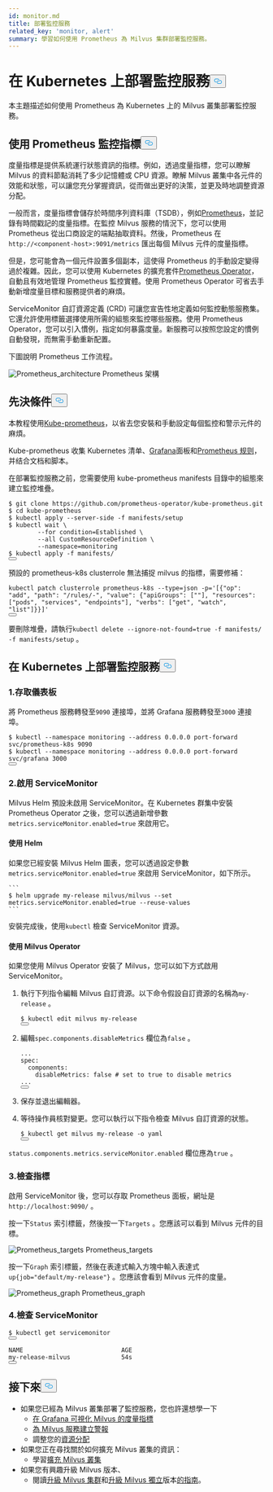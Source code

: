 ```yaml
---
id: monitor.md
title: 部署監控服務
related_key: 'monitor, alert'
summary: 學習如何使用 Prometheus 為 Milvus 集群部署監控服務。
---
```

<h1 id="Deploying-Monitoring-Services-on-Kubernetes" class="common-anchor-header">在 Kubernetes 上部署監控服務<button data-href="#Deploying-Monitoring-Services-on-Kubernetes" class="anchor-icon" translate="no">
      <svg translate="no"
        aria-hidden="true"
        focusable="false"
        height="20"
        version="1.1"
        viewBox="0 0 16 16"
        width="16"
      >
        <path
          fill="#0092E4"
          fill-rule="evenodd"
          d="M4 9h1v1H4c-1.5 0-3-1.69-3-3.5S2.55 3 4 3h4c1.45 0 3 1.69 3 3.5 0 1.41-.91 2.72-2 3.25V8.59c.58-.45 1-1.27 1-2.09C10 5.22 8.98 4 8 4H4c-.98 0-2 1.22-2 2.5S3 9 4 9zm9-3h-1v1h1c1 0 2 1.22 2 2.5S13.98 12 13 12H9c-.98 0-2-1.22-2-2.5 0-.83.42-1.64 1-2.09V6.25c-1.09.53-2 1.84-2 3.25C6 11.31 7.55 13 9 13h4c1.45 0 3-1.69 3-3.5S14.5 6 13 6z"
        ></path>
      </svg>
    </button></h1><p>本主題描述如何使用 Prometheus 為 Kubernetes 上的 Milvus 叢集部署監控服務。</p>
<h2 id="Monitor-metrics-with-Prometheus" class="common-anchor-header">使用 Prometheus 監控指標<button data-href="#Monitor-metrics-with-Prometheus" class="anchor-icon" translate="no">
      <svg translate="no"
        aria-hidden="true"
        focusable="false"
        height="20"
        version="1.1"
        viewBox="0 0 16 16"
        width="16"
      >
        <path
          fill="#0092E4"
          fill-rule="evenodd"
          d="M4 9h1v1H4c-1.5 0-3-1.69-3-3.5S2.55 3 4 3h4c1.45 0 3 1.69 3 3.5 0 1.41-.91 2.72-2 3.25V8.59c.58-.45 1-1.27 1-2.09C10 5.22 8.98 4 8 4H4c-.98 0-2 1.22-2 2.5S3 9 4 9zm9-3h-1v1h1c1 0 2 1.22 2 2.5S13.98 12 13 12H9c-.98 0-2-1.22-2-2.5 0-.83.42-1.64 1-2.09V6.25c-1.09.53-2 1.84-2 3.25C6 11.31 7.55 13 9 13h4c1.45 0 3-1.69 3-3.5S14.5 6 13 6z"
        ></path>
      </svg>
    </button></h2><p>度量指標是提供系統運行狀態資訊的指標。例如，透過度量指標，您可以瞭解 Milvus 的資料節點消耗了多少記憶體或 CPU 資源。瞭解 Milvus 叢集中各元件的效能和狀態，可以讓您充分掌握資訊，從而做出更好的決策，並更及時地調整資源分配。</p>
<p>一般而言，度量指標會儲存於時間序列資料庫（TSDB），例如<a href="https://prometheus.io/">Prometheus</a>，並記錄有時間戳記的度量指標。在監控 Milvus 服務的情況下，您可以使用 Prometheus 從出口商設定的端點抽取資料。然後，Prometheus 在<code translate="no">http://&lt;component-host&gt;:9091/metrics</code> 匯出每個 Milvus 元件的度量指標。</p>
<p>但是，您可能會為一個元件設置多個副本，這使得 Prometheus 的手動設定變得過於複雜。因此，您可以使用 Kubernetes 的擴充套件<a href="https://github.com/prometheus-operator/prometheus-operator">Prometheus Operator</a>，自動且有效地管理 Prometheus 監控實體。使用 Prometheus Operator 可省去手動新增度量目標和服務提供者的麻煩。</p>
<p>ServiceMonitor 自訂資源定義 (CRD) 可讓您宣告性地定義如何監控動態服務集。它還允許使用標籤選擇使用所需的組態來監控哪些服務。使用 Prometheus Operator，您可以引入慣例，指定如何暴露度量。新服務可以按照您設定的慣例自動發現，而無需手動重新配置。</p>
<p>下圖說明 Prometheus 工作流程。</p>
<p>
  
   <span class="img-wrapper"> <img translate="no" src="/docs/v2.6.x/assets/prometheus_architecture.png" alt="Prometheus_architecture" class="doc-image" id="prometheus_architecture" />
   </span> <span class="img-wrapper"> <span>Prometheus 架構</span> </span></p>
<h2 id="Prerequisites" class="common-anchor-header">先決條件<button data-href="#Prerequisites" class="anchor-icon" translate="no">
      <svg translate="no"
        aria-hidden="true"
        focusable="false"
        height="20"
        version="1.1"
        viewBox="0 0 16 16"
        width="16"
      >
        <path
          fill="#0092E4"
          fill-rule="evenodd"
          d="M4 9h1v1H4c-1.5 0-3-1.69-3-3.5S2.55 3 4 3h4c1.45 0 3 1.69 3 3.5 0 1.41-.91 2.72-2 3.25V8.59c.58-.45 1-1.27 1-2.09C10 5.22 8.98 4 8 4H4c-.98 0-2 1.22-2 2.5S3 9 4 9zm9-3h-1v1h1c1 0 2 1.22 2 2.5S13.98 12 13 12H9c-.98 0-2-1.22-2-2.5 0-.83.42-1.64 1-2.09V6.25c-1.09.53-2 1.84-2 3.25C6 11.31 7.55 13 9 13h4c1.45 0 3-1.69 3-3.5S14.5 6 13 6z"
        ></path>
      </svg>
    </button></h2><p>本教程使用<a href="https://github.com/prometheus-operator/kube-prometheus">Kube-prometheus</a>，以省去您安裝和手動設定每個監控和警示元件的麻煩。</p>
<p>Kube-prometheus 收集 Kubernetes 清单、<a href="http://grafana.com/">Grafana</a>面板和<a href="https://prometheus.io/docs/prometheus/latest/configuration/recording_rules/">Prometheus 规则</a>，并结合文档和脚本。</p>
<p>在部署監控服務之前，您需要使用 kube-prometheus manifests 目錄中的組態來建立監控堆疊。</p>
<pre><code translate="no"><span class="hljs-meta prompt_">$ </span><span class="language-bash">git <span class="hljs-built_in">clone</span> https://github.com/prometheus-operator/kube-prometheus.git</span>
<span class="hljs-meta prompt_">$ </span><span class="language-bash"><span class="hljs-built_in">cd</span> kube-prometheus</span>
<span class="hljs-meta prompt_">$ </span><span class="language-bash">kubectl apply --server-side -f manifests/setup</span>
<span class="hljs-meta prompt_">$ </span><span class="language-bash">kubectl <span class="hljs-built_in">wait</span> \
        --<span class="hljs-keyword">for</span> condition=Established \
        --all CustomResourceDefinition \
        --namespace=monitoring</span>
<span class="hljs-meta prompt_">$ </span><span class="language-bash">kubectl apply -f manifests/</span>
<button class="copy-code-btn"></button></code></pre>
<div class="alert note">
預設的 prometheus-k8s clusterrole 無法捕捉 milvus 的指標，需要修補：</div>
<pre><code translate="no" class="language-bash">kubectl patch clusterrole prometheus-k8s --<span class="hljs-built_in">type</span>=json -p=<span class="hljs-string">&#x27;[{&quot;op&quot;: &quot;add&quot;, &quot;path&quot;: &quot;/rules/-&quot;, &quot;value&quot;: {&quot;apiGroups&quot;: [&quot;&quot;], &quot;resources&quot;: [&quot;pods&quot;, &quot;services&quot;, &quot;endpoints&quot;], &quot;verbs&quot;: [&quot;get&quot;, &quot;watch&quot;, &quot;list&quot;]}}]&#x27;</span>
<button class="copy-code-btn"></button></code></pre>
<p>要刪除堆疊，請執行<code translate="no">kubectl delete --ignore-not-found=true -f manifests/ -f manifests/setup</code> 。</p>
<h2 id="Deploy-monitoring-services-on-Kubernetes" class="common-anchor-header">在 Kubernetes 上部署監控服務<button data-href="#Deploy-monitoring-services-on-Kubernetes" class="anchor-icon" translate="no">
      <svg translate="no"
        aria-hidden="true"
        focusable="false"
        height="20"
        version="1.1"
        viewBox="0 0 16 16"
        width="16"
      >
        <path
          fill="#0092E4"
          fill-rule="evenodd"
          d="M4 9h1v1H4c-1.5 0-3-1.69-3-3.5S2.55 3 4 3h4c1.45 0 3 1.69 3 3.5 0 1.41-.91 2.72-2 3.25V8.59c.58-.45 1-1.27 1-2.09C10 5.22 8.98 4 8 4H4c-.98 0-2 1.22-2 2.5S3 9 4 9zm9-3h-1v1h1c1 0 2 1.22 2 2.5S13.98 12 13 12H9c-.98 0-2-1.22-2-2.5 0-.83.42-1.64 1-2.09V6.25c-1.09.53-2 1.84-2 3.25C6 11.31 7.55 13 9 13h4c1.45 0 3-1.69 3-3.5S14.5 6 13 6z"
        ></path>
      </svg>
    </button></h2><h3 id="1-Access-the-dashboards" class="common-anchor-header">1.存取儀表板</h3><p>將 Prometheus 服務轉發至<code translate="no">9090</code> 連接埠，並將 Grafana 服務轉發至<code translate="no">3000</code> 連接埠。</p>
<pre><code translate="no"><span class="hljs-meta prompt_">$ </span><span class="language-bash">kubectl --namespace monitoring --address 0.0.0.0 port-forward svc/prometheus-k8s 9090</span>
<span class="hljs-meta prompt_">$ </span><span class="language-bash">kubectl --namespace monitoring --address 0.0.0.0 port-forward svc/grafana 3000</span>
<button class="copy-code-btn"></button></code></pre>
<h3 id="2-Enable-ServiceMonitor" class="common-anchor-header">2.啟用 ServiceMonitor</h3><p>Milvus Helm 預設未啟用 ServiceMonitor。在 Kubernetes 群集中安裝 Prometheus Operator 之後，您可以透過新增參數<code translate="no">metrics.serviceMonitor.enabled=true</code> 來啟用它。</p>
<h4 id="With-Helm" class="common-anchor-header">使用 Helm</h4><p>如果您已經安裝 Milvus Helm 圖表，您可以透過設定參數<code translate="no">metrics.serviceMonitor.enabled=true</code> 來啟用 ServiceMonitor，如下所示。</p>
<pre><code translate="no">```
$ helm upgrade my-release milvus/milvus --set metrics.serviceMonitor.enabled=true --reuse-values
```
</code></pre>
<p>安裝完成後，使用<code translate="no">kubectl</code> 檢查 ServiceMonitor 資源。</p>
<h4 id="With-Milvus-Operator" class="common-anchor-header">使用 Milvus Operator</h4><p>如果您使用 Milvus Operator 安裝了 Milvus，您可以如下方式啟用 ServiceMonitor。</p>
<ol>
<li><p>執行下列指令編輯 Milvus 自訂資源。以下命令假設自訂資源的名稱為<code translate="no">my-release</code> 。</p>
<pre><code translate="no"><span class="hljs-variable">$ </span>kubectl edit milvus my-release
<button class="copy-code-btn"></button></code></pre></li>
<li><p>編輯<code translate="no">spec.components.disableMetrics</code> 欄位為<code translate="no">false</code> 。</p>
<pre><code translate="no" class="language-yaml"><span class="hljs-string">...</span>
<span class="hljs-attr">spec:</span>
  <span class="hljs-attr">components:</span>
    <span class="hljs-attr">disableMetrics:</span> <span class="hljs-literal">false</span> <span class="hljs-comment"># set to true to disable metrics</span>
<span class="hljs-string">...</span>
<button class="copy-code-btn"></button></code></pre></li>
<li><p>保存並退出編輯器。</p></li>
<li><p>等待操作員核對變更。您可以執行以下指令檢查 Milvus 自訂資源的狀態。</p>
<pre><code translate="no">$ kubectl <span class="hljs-keyword">get</span> milvus my<span class="hljs-operator">-</span><span class="hljs-keyword">release</span> <span class="hljs-operator">-</span>o yaml
<button class="copy-code-btn"></button></code></pre></li>
</ol>
<p><code translate="no">status.components.metrics.serviceMonitor.enabled</code> 欄位應為<code translate="no">true</code> 。</p>
<h3 id="3-Check-the-metrics" class="common-anchor-header">3.檢查指標</h3><p>啟用 ServiceMonitor 後，您可以存取 Prometheus 面板，網址是<code translate="no">http://localhost:9090/</code> 。</p>
<p>按一下<code translate="no">Status</code> 索引標籤，然後按一下<code translate="no">Targets</code> 。您應該可以看到 Milvus 元件的目標。</p>
<p>
  
   <span class="img-wrapper"> <img translate="no" src="/docs/v2.6.x/assets/prometheus_targets.png" alt="Prometheus_targets" class="doc-image" id="prometheus_targets" />
   </span> <span class="img-wrapper"> <span>Prometheus_targets</span> </span></p>
<p>按一下<code translate="no">Graph</code> 索引標籤，然後在表達式輸入方塊中輸入表達式<code translate="no">up{job=&quot;default/my-release&quot;}</code> 。您應該會看到 Milvus 元件的度量。</p>
<p>
  
   <span class="img-wrapper"> <img translate="no" src="/docs/v2.6.x/assets/prometheus_graph.png" alt="Prometheus_graph" class="doc-image" id="prometheus_graph" />
   </span> <span class="img-wrapper"> <span>Prometheus_graph</span> </span></p>
<h3 id="4-Check-the-ServiceMonitor" class="common-anchor-header">4.檢查 ServiceMonitor</h3><pre><code translate="no">$ kubectl <span class="hljs-keyword">get</span> servicemonitor
<button class="copy-code-btn"></button></code></pre>
<pre><code translate="no">NAME                           AGE
<span class="hljs-keyword">my</span>-release-milvus              54s
<button class="copy-code-btn"></button></code></pre>
<h2 id="Whats-next" class="common-anchor-header">接下來<button data-href="#Whats-next" class="anchor-icon" translate="no">
      <svg translate="no"
        aria-hidden="true"
        focusable="false"
        height="20"
        version="1.1"
        viewBox="0 0 16 16"
        width="16"
      >
        <path
          fill="#0092E4"
          fill-rule="evenodd"
          d="M4 9h1v1H4c-1.5 0-3-1.69-3-3.5S2.55 3 4 3h4c1.45 0 3 1.69 3 3.5 0 1.41-.91 2.72-2 3.25V8.59c.58-.45 1-1.27 1-2.09C10 5.22 8.98 4 8 4H4c-.98 0-2 1.22-2 2.5S3 9 4 9zm9-3h-1v1h1c1 0 2 1.22 2 2.5S13.98 12 13 12H9c-.98 0-2-1.22-2-2.5 0-.83.42-1.64 1-2.09V6.25c-1.09.53-2 1.84-2 3.25C6 11.31 7.55 13 9 13h4c1.45 0 3-1.69 3-3.5S14.5 6 13 6z"
        ></path>
      </svg>
    </button></h2><ul>
<li>如果您已經為 Milvus 叢集部署了監控服務，您也許還想學一下<ul>
<li><a href="/docs/zh-hant/visualize.md">在 Grafana 可視化 Milvus 的度量指標</a></li>
<li><a href="/docs/zh-hant/alert.md">為 Milvus 服務建立警報</a></li>
<li>調整您的<a href="/docs/zh-hant/allocate.md">資源分配</a></li>
</ul></li>
<li>如果您正在尋找關於如何擴充 Milvus 叢集的資訊：<ul>
<li>學習<a href="/docs/zh-hant/scaleout.md">擴充 Milvus 叢集</a></li>
</ul></li>
<li>如果您有興趣升級 Milvus 版本、<ul>
<li>閱讀<a href="/docs/zh-hant/upgrade_milvus_cluster-operator.md">升級 Milvus 集群</a>和<a href="/docs/zh-hant/upgrade_milvus_standalone-operator.md">升級 Milvus 獨立</a>版本<a href="/docs/zh-hant/upgrade_milvus_cluster-operator.md">的指南</a>。</li>
</ul></li>
</ul>
